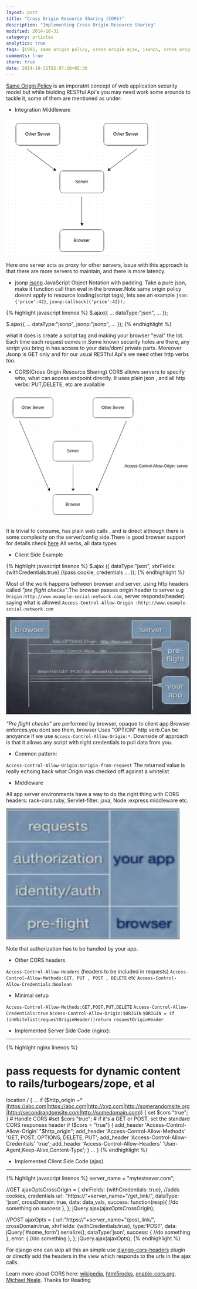 ```yaml
---
layout: post
title: "Cross Origin Resource Sharing (CORS)"
description: "Implementing Cross Origin Resource Sharing"
modified: 2014-10-31
category: articles
analytics: true
tags: [CORS, same origin policy, cross origin ajax, jsonpi, cross origin resource sharing]
comments: true
share: true
date: 2014-10-31T02:07:18+05:30
---
```

[Same Origin Policy](http://en.wikipedia.org/wiki/Same-origin_policy) is an imporatnt concept of web application security model but while biulding RESTful Api's you may need work some arounds to tackle it, some of them are mentioned as under:

* Integration Middleware

![Diagram1](/images/cors1e.png)

Here one server acts as proxy for other servers, issue with this approach is that there are more servers to maintain, and there is more latency.

* jsonp
[jsonp](http://en.wikipedia.org/wiki/JSONP) JavaScript Object Notation with padding. Take a pure json, make it function call then eval in the browser.Note same origin policy doesnt apply to resource loading(script tags), lets see an example `json:{'price':42}`, `jsonp:callback({'price':42});`

{% highlight javascript linenos %}
$.ajax({
	...
	dataType:"json",
	...
});

$.ajax({
	...
	dataType:"jsonp",
	jsonp:"jsonp",
	...
});
{% endhighlight %}

what it does is create a script tag and making your browser "eval" the lot. Each time each request comes in.Some known security holes are there, any script you bring in has access to your data/dom/ private parts. Moreover Jsonp is GET only and for our usual RESTful Api's we need other http verbs too.

* CORS(Cross Origin Resource Sharing)
CORS allows servers to specify who, what can access endpoint directly. It uses plain json , and all http verbs: PUT,DELETE, etc are available

![Diagram2](/images/cors2e.png)

It is trivial to consume, has plain web calls , and is direct although there is some complexity on the server/config side.There is good browser support for details check [here](http://caniuse.com/#feat=cors)
All verbs, all data types


* Client Side Example

{% highlight javascript linenos %}
$.ajax ({
	dataType:"json",
	xhrFields:{withCredentials:true} //pass cookie, credentials
	...
});
{% endhighlight %}

Most of the work happens between browser and server, using http headers called *"pre flight checks"*.The browser passes origin header to server e.g
`Origin:http://www.example-social-network.com`, server responds(header) saying what is allowed `Access-Control-Allow-Origin :http://www.example-social-network.com`

![Diagram4](/images/cors4e.png)

*"Pre flight checks"* are performed by browser, opaque to client app.Browser enforces.you dont see them, browser Uses "OPTION" http verb.Can be anoyance if we use `Access-Control-Allow-Origin:*`. Downside of approach is that it allows any script with right credentials to pull data from you.

* Common pattern:

`Access-Control-Allow-Origin:$origin-from-request`
The returned value is really echoing back what Origin was checked  off against a whitelist


* Middleware

All app server environments have a way to do the right thing with CORS headers: rack-cors:ruby, Servlet-filter: java, Node :express middleware
etc.

![Diagram3](/images/cors3e.png)

Note that authorization has to be handled by your app.

* Other CORS headers

`Access-Control-Allow-Headers` (headers to be included in requests)
`Access-Control-Allow-Methods:GET, PUT , POST , DELETE` etc
`Access-Control-Allow-Credentials:boolean`

* Minimal setup

`Access-Control-Allow-Methods:GET,POST,PUT,DELETE`
`Access-Control-Allow-Credentials:true`
`Access-Control-Allow-Origin:$ORIGIN`
`$ORIGIN = if (inWhitelist(requestOriginHeader))return requestOriginHeader`


* Implemented Server Side Code (nginx):
----------------------------------

{% highlight nginx linenos %}
# pass requests for dynamic content to rails/turbogears/zope, et al
location / {
	 ...
	 if ($http_origin ~* (https://abc.com|https://abc.com|http://xyz.com|http://somerandomsite.org|http://secondrandomsite.com|http://somedomain.com)) {
	     set $cors "true";
	 }
	# Handle CORS
	#set $cors "true";
	# if it's a GET or POST, set the standard CORS responses header
	if ($cors = "true") {
	 add_header 'Access-Control-Allow-Origin' "$http_origin";
	 add_header 'Access-Control-Allow-Methods' 'GET, POST, OPTIONS, DELETE, PUT';
	 add_header 'Access-Control-Allow-Credentials' 'true';
	 add_header 'Access-Control-Allow-Headers' 'User-Agent,Keep-Alive,Content-Type';
	}
	...
}
{% endhighlight %}

* Implemented Client Side Code (ajax)
-------------------------------------

{% highlight javascript linenos %}
server_name = "mytestsever.com";

//GET
ajaxOptsCrossOrigin = {
	xhrFields: {withCredentials: true}, //adds cookies, credentials
	url: "https://"+server_name+"/get_link/",
	dataType: 'json',
	crossDomain: true,
	data: data_vals,
	success: function(resp){
		//do something on success
	},
};
jQuery.ajax(ajaxOptsCrossOrigin);

//POST
ajaxOpts = {
	url:"https://"+server_name+"/post_link/",
	crossDomain:true,
	xhrFields: {withCredentials:true},
	type:'POST',
	data: jQuery('#some_form').serialize(),
	dataType:'json',
	success: {
		//do something
	},
	error: {
		//do something
	},
};
jQuery.ajax(ajaxOpts);
{% endhighlight %}

For django one can skip all this an simple use [django-cors-headers](https://github.com/ottoyiu/django-cors-headers) plugin or directly add the headers in the view which responds to the urls in the ajax calls.

Learn more about CORS here: [wikipedia](http://en.wikipedia.org/wiki/Cross-origin_resource_sharing), [html5rocks](http://www.html5rocks.com/en/tutorials/cors/), [enable-cors.org](enable-cors.org), [Michael Neale](http://www.youtube.com/watch?v=rlnhiwN8AnU). Thanks for Reading
